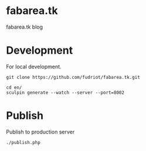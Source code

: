 fabarea.tk
==========

fabarea.tk blog


Development
===========

For local development.

	git clone https://github.com/fudriot/fabarea.tk.git

	cd en/
	sculpin generate --watch --server --port=8002


Publish
=======

Publish to production server

	./publish.php